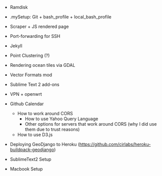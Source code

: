 * Ramdisk
* .mySetup: Git + bash_profile + local_bash_profile
* Scraper + JS rendered page
* Port-forwarding for SSH
* Jekyll
* Point Clustering (?)
* Rendering ocean tiles via GDAL
* Vector Formats mod
* Sublime Text 2 add-ons
* VPN + openwrt

* Github Calendar
    - How to work around CORS
        - How to use Yahoo Query Language
        - Other options for servers that work around CORS (why I did use them due to trust reasons)
    - How to use D3.js

* Deploying GeoDjango to Heroku (https://github.com/cirlabs/heroku-buildpack-geodjango)
* SublimeText2 Setup
* Macbook Setup

